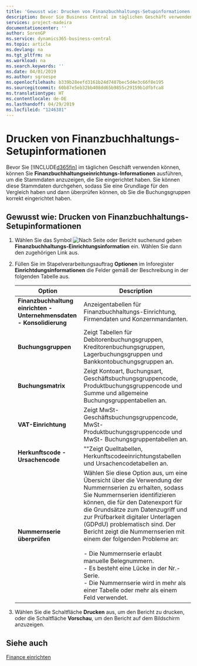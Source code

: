 ```yaml
---
title: 'Gewusst wie: Drucken von Finanzbuchhaltungs-Setupinformationen'
description: Bevor Sie Business Central im täglichen Geschäft verwenden können, können Sie Finanzbuchhaltungseinrichtungs-Informationen ausführen, um die Stammdaten anzuzeigen, die Sie eingerichtet haben.
services: project-madeira
documentationcenter: ''
author: SorenGP
ms.service: dynamics365-business-central
ms.topic: article
ms.devlang: na
ms.tgt_pltfrm: na
ms.workload: na
ms.search.keywords: ''
ms.date: 04/01/2019
ms.author: sgroespe
ms.openlocfilehash: b339b28eefd3161b24d7487bec5d4e3c66f8e195
ms.sourcegitcommit: 60b87e5eb32bb408dd65b9855c29159b1dfbfca8
ms.translationtype: HT
ms.contentlocale: de-DE
ms.lasthandoff: 04/29/2019
ms.locfileid: "1246381"
---
```

# <a name="print-general-ledger-setup-information"></a>Drucken von Finanzbuchhaltungs-Setupinformationen
Bevor Sie [!INCLUDE[d365fin](../../includes/d365fin_md.md)] im täglichen Geschäft verwenden können, können Sie **Finanzbuchhaltungseinrichtungs-Informationen** ausführen, um die Stammdaten anzuzeigen, die Sie eingerichtet haben. Sie können diese Stammdaten durchgehen, sodass Sie eine Grundlage für den Vergleich haben und dann überprüfen können, ob Sie die Buchungsgruppen korrekt eingerichtet haben.  

## <a name="to-print-general-ledger-setup-information"></a>Gewusst wie: Drucken von Finanzbuchhaltungs-Setupinformationen  

1.  Wählen Sie das Symbol ![Nach Seite oder Bericht suchen](../../media/ui-search/search_small.png " Nach Seite oder Bericht suchen")und geben **Finanzbuchhaltungs-Einrichtungsinformation** ein. Wählen Sie dann den zugehörigen Link aus.  
2.  Füllen Sie im Stapelverarbeitungsauftrag **Optionen** im Inforegister **Einrichtdungsinformationen** die Felder gemäß der Beschreibung in der folgenden Tabelle aus.  

    |Option|Description|  
    |-------------------------------------|---------------------------------------|  
    |**Finanzbuchhaltung einrichten - Unternehmensdaten - Konsolidierung**|Anzeigentabellen für Finanzbuchhaltungs-Einrichtung, Firmendaten und Konzernmandanten.|  
    |**Buchungsgruppen**|Zeigt Tabellen für Debitorenbuchungsgruppen, Kreditorenbuchungsgruppen, Lagerbuchungsgruppen und Bankkontobuchungsgruppen an.|  
    |**Buchungsmatrix**|Zeigt Kontoart, Buchungsart, Geschäftsbuchungsgruppencode, Produktbuchungsgruppencode und Summe und allgemeine Buchungsgruppentabellen an.|  
    |**VAT-Einrichtung**|Zeigt MwSt-Geschäftsbuchungsgruppencode, MwSt-Produktbuchungsgruppencode und MwSt- Buchungsgruppentabellen an.|  
    |**Herkunftscode - Ursachencode**|""Zeigt Quelltabellen, Herkunftscodeeinrichtungstabellen und Ursachencodetabellen an.|  
    |**Nummernserie überprüfen**|Wählen Sie diese Option aus, um eine Übersicht über die Verwendung der Nummernserien zu erhalten, sodass Sie Nummernserien identifizieren können, die für den Datenexport für die Grundsätze zum Datenzugriff und zur Prüfbarkeit digitaler Unterlagen (GDPdU) problematisch sind. Der Bericht zeigt die Nummernserien mit einem der folgenden Probleme an:<br /><br /> -   Die Nummernserie erlaubt manuelle Belegnummern.<br />-   Es besteht eine Lücke in der Nr.-Serie.<br />-   Die Nummernserie wird in mehr als einer Tabelle oder mehr als einem Feld verwendet.|  

3.  Wählen Sie die Schaltfläche **Drucken** aus, um den Bericht zu drucken, oder die Schaltfläche **Vorschau**, um den Bericht auf dem Bildschirm anzuzeigen.  

## <a name="see-also"></a>Siehe auch  
[Finance einrichten](../../finance-setup-finance.md)
